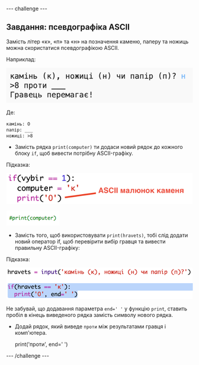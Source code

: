 \--- challenge \---

## Завдання: псевдографіка ASCII

Замість літер «к», «п» та «н» на позначення каменю, паперу та ножиць можна скористатися псевдографікою ASCII.

Наприклад:

![знімок екрана](images/rps-ascii-challenge.png)

Де:

    камінь: O
    папір: ___
    ножиці: >8
    

+ Замість рядка `print(computer)` ти додаси новий рядок до кожного блоку `if`, щоб вивести потрібну ASCII-графіку. 

Підказка:

![знімок екрана](images/rps-ascii-rock.png)

![знімок екрана](images/rps-comment-computer.png)

+ Замість того, щоб використовувати `print(hravets)`, тобі слід додати новий оператор if, щоб перевірити вибір гравця та вивести правильну ASCII-графіку:

Підказка:

![знімок екрана](images/rps-player-ascii.png)

Не забувай, що додавання параметра `end=' '` у функцію `print`, ставить пробіл в кінець виведеного рядка замість символу нового рядка.

+ Додай рядок, який виведе `проти` між результатами гравця і комп'ютера.

    print('проти', end=' ')
    

\--- /challenge \---
